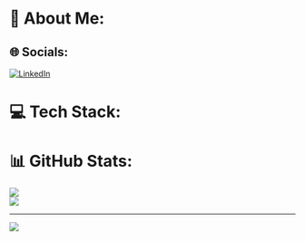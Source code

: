# 💫 About Me:

## 🌐 Socials:
[![LinkedIn](https://img.shields.io/badge/LinkedIn-%230077B5.svg?logo=linkedin&logoColor=white)](https://linkedin.com/in/giosave) 

# 💻 Tech Stack:

# 📊 GitHub Stats:
![](https://github-readme-streak-stats.herokuapp.com/?user=giosave&theme=dark&hide_border=false)<br/>
![](https://github-readme-stats.vercel.app/api/top-langs/?username=giosave&theme=dark&hide_border=false&include_all_commits=false&count_private=false&layout=compact)

---
[![](https://visitcount.itsvg.in/api?id=giosave&icon=5&color=0)](https://visitcount.itsvg.in)
